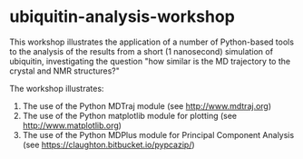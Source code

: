 # ubiquitin-analysis-workshop
This workshop illustrates the application of a number of Python-based tools to the analysis of the results from a short (1 nanosecond) simulation of ubiquitin, investigating the question "how similar is the MD trajectory to the crystal and NMR structures?"

The workshop illustrates:
1. The use of the Python MDTraj module (see http://www.mdtraj.org)
2. The use of the Python matplotlib module for plotting (see http://www.matplotlib.org)
3. The use of the Python MDPlus module for Principal Component Analysis (see https://claughton.bitbucket.io/pypcazip/)
